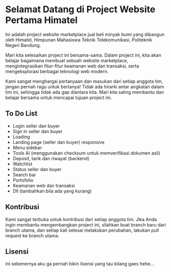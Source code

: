 # Selamat Datang di Project Website Pertama Himatel

Ini adalah project website marketplace jual beli minyak bumi yang dibangun oleh Himatel, Himpunan Mahasiswa Teknik Telekomunikasi, Politeknik Negeri Bandung.

Mari kita selesaikan project ini bersama-sama. Dalam project ini, kita akan belajar bagaimana membuat sebuah website marketplace, mengintegrasikan fitur-fitur keamanan web dan transaksi, serta mengeksplorasi berbagai teknologi web modern.

Kami sangat menghargai pertanyaan dan masukan dari setiap anggota tim, jangan pernah ragu untuk bertanya! Tidak ada hirarki antar angkatan dalam tim ini, sehingga tidak ada gap diantara kita. Mari kita saling membantu dan belajar bersama untuk mencapai tujuan project ini.

## To Do List

- Login seller dan buyer
- Sign in seller dan buyer
- Loading
- Landing page (seller dan buyer) responsive
- Menu sidebar
- Tools AI (menggunakan checksum untuk memverifikasi dokumen asli)
- Deposit, tarik dan riwayat (backend)
- Watchlist
- Status seller dan buyer
- Search bar
- Portofolio
- Keamanan web dan transaksi
- Dll (tambahkan bila ada yang kurang)

## Kontribusi

Kami sangat terbuka untuk kontribusi dari setiap anggota tim. Jika Anda ingin membantu mengembangkan project ini, silahkan buat branch baru dari branch utama, dan setiap kali selesai melakukan perubahan, lakukan pull request ke branch utama.

## Lisensi

ini sebenernya aku ga pernah bikin lisensi yang tau bilang gaes hehe...
